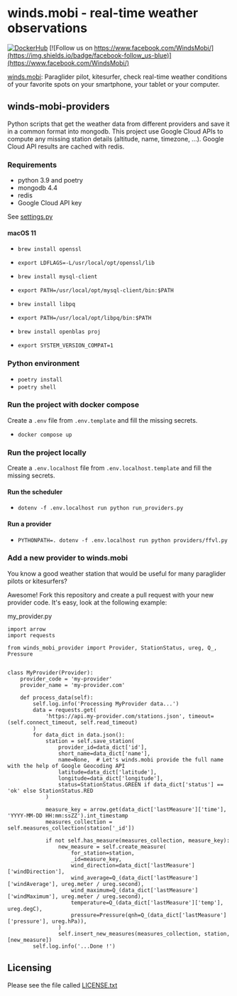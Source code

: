 winds.mobi - real-time weather observations
===========================================

[![DockerHub](https://img.shields.io/docker/cloud/automated/windsmobi/winds-mobi-providers)](https://cloud.docker.com/u/windsmobi/repository/docker/windsmobi/winds-mobi-providers)
[![Follow us on https://www.facebook.com/WindsMobi/](https://img.shields.io/badge/facebook-follow_us-blue)](https://www.facebook.com/WindsMobi/)

[winds.mobi](http://winds.mobi): Paraglider pilot, kitesurfer, check real-time weather conditions of your favorite spots
on your smartphone, your tablet or your computer.

winds-mobi-providers
--------------------

Python scripts that get the weather data from different providers and save it in a common format into mongodb. 
This project use Google Cloud APIs to compute any missing station details (altitude, name, timezone, ...).
Google Cloud API results are cached with redis.

### Requirements

- python 3.9 and poetry 
- mongodb 4.4
- redis
- Google Cloud API key

See [settings.py](https://github.com/winds-mobi/winds-mobi-providers/blob/master/settings.py)

#### macOS 11

- `brew install openssl`
- `export LDFLAGS=-L/usr/local/opt/openssl/lib`

- `brew install mysql-client`
- `export PATH=/usr/local/opt/mysql-client/bin:$PATH`

- `brew install libpq`
- `export PATH=/usr/local/opt/libpq/bin:$PATH`

- `brew install openblas proj`
- `export SYSTEM_VERSION_COMPAT=1`

### Python environment

- `poetry install`
- `poetry shell`

### Run the project with docker compose

Create a `.env` file from `.env.template` and fill the missing secrets.

- `docker compose up`

### Run the project locally

Create a `.env.localhost` file from `.env.localhost.template` and fill the missing secrets.

#### Run the scheduler

- `dotenv -f .env.localhost run python run_providers.py`

#### Run a provider

- `PYTHONPATH=. dotenv -f .env.localhost run python providers/ffvl.py`

### Add a new provider to winds.mobi

You know a good weather station that would be useful for many paraglider pilots or kitesurfers? 

Awesome! Fork this repository and create a pull request with your new provider code. It's easy, look at the following
example:

my_provider.py
```
import arrow
import requests

from winds_mobi_provider import Provider, StationStatus, ureg, Q_, Pressure


class MyProvider(Provider):
    provider_code = 'my-provider'
    provider_name = 'my-provider.com'

    def process_data(self):
        self.log.info('Processing MyProvider data...')
        data = requests.get(
            'https://api.my-provider.com/stations.json', timeout=(self.connect_timeout, self.read_timeout)
        )
        for data_dict in data.json():
            station = self.save_station(
                provider_id=data_dict['id'],
                short_name=data_dict['name'],
                name=None,  # Let's winds.mobi provide the full name with the help of Google Geocoding API
                latitude=data_dict['latitude'],
                longitude=data_dict['longitude'],
                status=StationStatus.GREEN if data_dict['status'] == 'ok' else StationStatus.RED
            )

            measure_key = arrow.get(data_dict['lastMeasure']['time'], 'YYYY-MM-DD HH:mm:ssZZ').int_timestamp
            measures_collection = self.measures_collection(station['_id'])
            
            if not self.has_measure(measures_collection, measure_key):
                new_measure = self.create_measure(
                    for_station=station,
                    _id=measure_key,
                    wind_direction=data_dict['lastMeasure']['windDirection'],
                    wind_average=Q_(data_dict['lastMeasure']['windAverage'], ureg.meter / ureg.second),
                    wind_maximum=Q_(data_dict['lastMeasure']['windMaximum'], ureg.meter / ureg.second),
                    temperature=Q_(data_dict['lastMeasure']['temp'], ureg.degC),
                    pressure=Pressure(qnh=Q_(data_dict['lastMeasure']['pressure'], ureg.hPa)),
                )
                self.insert_new_measures(measures_collection, station, [new_measure])
        self.log.info('...Done !')
```

Licensing
---------

Please see the file called [LICENSE.txt](https://github.com/winds-mobi/winds-mobi-providers/blob/master/LICENSE.txt)
